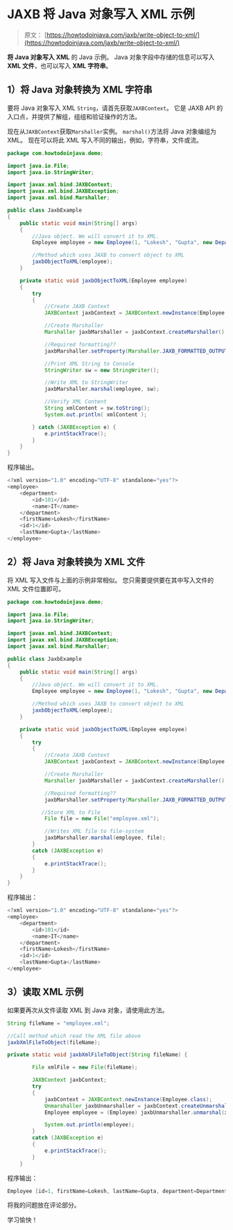 # JAXB 将 Java 对象写入 XML 示例

> 原文： [https://howtodoinjava.com/jaxb/write-object-to-xml/](https://howtodoinjava.com/jaxb/write-object-to-xml/)

**将 Java 对象写入 XML** 的 Java 示例。 Java 对象字段中存储的信息可以写入 **XML 文件**，也可以写入 **XML 字符串**。

## 1）将 Java 对象转换为 XML 字符串

要将 Java 对象写入 XML `String`，请首先获取`JAXBContext`。 它是 JAXB API 的入口点，并提供了解组，组组和验证操作的方法。

现在从`JAXBContext`获取`Marshaller`实例。 `marshal()`方法将 Java 对象编组为 XML。 现在可以将此 XML 写入不同的输出，例如，字符串，文件或流。

```java
package com.howtodoinjava.demo;

import java.io.File;
import java.io.StringWriter;

import javax.xml.bind.JAXBContext;
import javax.xml.bind.JAXBException;
import javax.xml.bind.Marshaller;

public class JaxbExample 
{
	public static void main(String[] args) 
	{
		//Java object. We will convert it to XML.
		Employee employee = new Employee(1, "Lokesh", "Gupta", new Department(101, "IT"));

		//Method which uses JAXB to convert object to XML
		jaxbObjectToXML(employee);
	}

	private static void jaxbObjectToXML(Employee employee) 
	{
	    try 
	    {
	    	//Create JAXB Context
	        JAXBContext jaxbContext = JAXBContext.newInstance(Employee.class);

	        //Create Marshaller
	        Marshaller jaxbMarshaller = jaxbContext.createMarshaller();

	        //Required formatting??
	        jaxbMarshaller.setProperty(Marshaller.JAXB_FORMATTED_OUTPUT, Boolean.TRUE);

	        //Print XML String to Console
	        StringWriter sw = new StringWriter();

	        //Write XML to StringWriter
	        jaxbMarshaller.marshal(employee, sw);

	        //Verify XML Content
	        String xmlContent = sw.toString();
	        System.out.println( xmlContent );

	    } catch (JAXBException e) {
	        e.printStackTrace();
	    }
	}
}

```

程序输出。

```java
<?xml version="1.0" encoding="UTF-8" standalone="yes"?>
<employee>
    <department>
        <id>101</id>
        <name>IT</name>
    </department>
    <firstName>Lokesh</firstName>
    <id>1</id>
    <lastName>Gupta</lastName>
</employee>

```

## 2）将 Java 对象转换为 XML 文件

将 XML 写入文件与上面的示例非常相似。 您只需要提供要在其中写入文件的 XML 文件位置即可。

```java
package com.howtodoinjava.demo;

import java.io.File;
import java.io.StringWriter;

import javax.xml.bind.JAXBContext;
import javax.xml.bind.JAXBException;
import javax.xml.bind.Marshaller;

public class JaxbExample 
{
	public static void main(String[] args) 
	{
		//Java object. We will convert it to XML.
		Employee employee = new Employee(1, "Lokesh", "Gupta", new Department(101, "IT"));

		//Method which uses JAXB to convert object to XML
		jaxbObjectToXML(employee);
	}

	private static void jaxbObjectToXML(Employee employee) 
	{
	    try 
	    {
	    	//Create JAXB Context
	        JAXBContext jaxbContext = JAXBContext.newInstance(Employee.class);

	        //Create Marshaller
	        Marshaller jaxbMarshaller = jaxbContext.createMarshaller();

	        //Required formatting??
	        jaxbMarshaller.setProperty(Marshaller.JAXB_FORMATTED_OUTPUT, Boolean.TRUE);

	       //Store XML to File
	        File file = new File("employee.xml");

	        //Writes XML file to file-system
	        jaxbMarshaller.marshal(employee, file);	
	    } 
	    catch (JAXBException e) 
	    {
	        e.printStackTrace();
	    }
	}
}

```

程序输出：

```java
<?xml version="1.0" encoding="UTF-8" standalone="yes"?>
<employee>
    <department>
        <id>101</id>
        <name>IT</name>
    </department>
    <firstName>Lokesh</firstName>
    <id>1</id>
    <lastName>Gupta</lastName>
</employee>

```

## 3）读取 XML 示例

如果要再次从文件读取 XML 到 Java 对象，请使用此方法。

```java
String fileName = "employee.xml";

//Call method which read the XML file above
jaxbXmlFileToObject(fileName);

private static void jaxbXmlFileToObject(String fileName) {

		File xmlFile = new File(fileName);

		JAXBContext jaxbContext;
		try 
		{
			jaxbContext = JAXBContext.newInstance(Employee.class);
			Unmarshaller jaxbUnmarshaller = jaxbContext.createUnmarshaller();
			Employee employee = (Employee) jaxbUnmarshaller.unmarshal(xmlFile);

			System.out.println(employee);
		}
		catch (JAXBException e) 
		{
			e.printStackTrace();
		}
	}

```

程序输出：

```java
Employee [id=1, firstName=Lokesh, lastName=Gupta, department=Department [id=101, name=IT]]

```

将我的问题放在评论部分。

学习愉快！